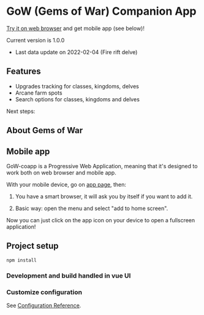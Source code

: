 # GoW (Gems of War) Companion App

<a target="_blank" href="https://keiwen.github.io/gow-coapp/">Try it on web browser</a> and get mobile app (see below)!

Current version is 1.0.0
- Last data update on 2022-02-04 (Fire rift delve)

## Features
- Upgrades tracking for classes, kingdoms, delves
- Arcane farm spots
- Search options for classes, kingdoms and delves

Next steps:

## About Gems of War


## Mobile app
GoW-coapp is a Progressive Web Application, meaning that it's designed to work both on web browser and mobile app.

With your mobile device, go on <a target="_blank" href="https://keiwen.github.io/gow-coapp/">app page</a>, then:

1) You have a smart browser, it will ask you by itself if you want to add it.

2) Basic way: open the menu and select "add to home screen".

Now you can just click on the app icon on your device to open a fullscreen application!


## Project setup
```
npm install
```

### Development and build handled in vue UI

### Customize configuration
See [Configuration Reference](https://cli.vuejs.org/config/).
